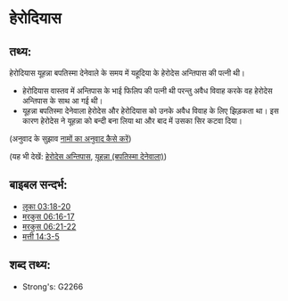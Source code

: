 # हेरोदियास #

## तथ्य: ##

हेरोदियास यूहन्ना बपतिस्मा देनेवाले के समय में यहूदिया के हेरोदेस अन्तिपास की पत्नी थी।

* हेरोदियास वास्तव में अन्तिपास के भाई फिलिप की पत्नी थी परन्तु अवैध विवाह करके वह हेरोदेस अन्तिपास के साथ आ गई थी।
* यूहन्ना बपतिस्मा देनेवाला हेरोदेस और हेरोदियास को उनके अवैध विवाह के लिए झिड़़कता था। इस कारण हेरोदेस ने यूहन्ना को बन्दी बना लिया था और बाद में उसका सिर कटवा दिया।

(अनुवाद के सुझाव [नामों का अनुवाद कैसे करें](rc://hi/ta/man/translate/translate-names))

(यह भी देखें: [हेरोदेस अन्तिपास](../names/herodantipas.md), [यूहन्ना (बपतिस्मा देनेवाला)](../names/johnthebaptist.md))

## बाइबल सन्दर्भ: ##

* [लूका 03:18-20](rc://hi/tn/help/luk/03/18)
* [मरकुस 06:16-17](rc://hi/tn/help/mrk/06/16)
* [मरकुस 06:21-22](rc://hi/tn/help/mrk/06/21)
* [मत्ती 14:3-5](rc://hi/tn/help/mat/14/03)

## शब्द तथ्य: ##

* Strong's: G2266
